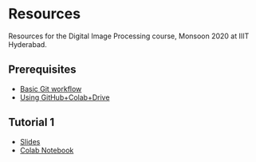 # Resources
Resources for the Digital Image Processing course, Monsoon 2020 at IIIT Hyderabad.

## Prerequisites
- [Basic Git workflow](https://rogerdudler.github.io/git-guide/) 
- [Using GitHub+Colab+Drive](https://towardsdatascience.com/google-drive-google-colab-github-dont-just-read-do-it-5554d5824228)

## Tutorial 1 
- [Slides](https://iiitaphyd-my.sharepoint.com/:p:/g/personal/meher_shashwat_students_iiit_ac_in/ETPhm14OXkdAvXWxVQjeyW8BIHPGkVJRpbVeX8Vsu3T_UA?e=nawjm2)
- [Colab Notebook](https://colab.research.google.com/drive/1twvFDanK_XRMwxp_7mHF6FIOYUf-f627?usp=sharing)


